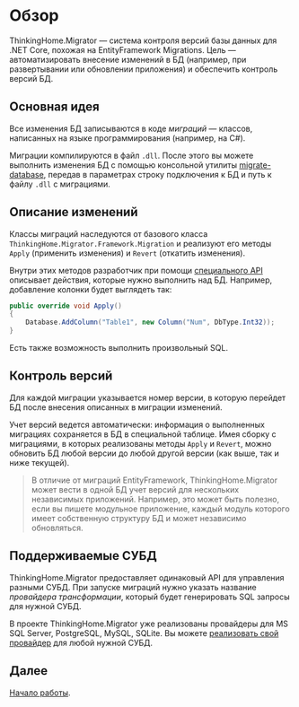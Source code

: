 # Обзор

ThinkingHome.Migrator —  система контроля версий базы данных для .NET Core, похожая на EntityFramework Migrations. Цель — автоматизировать внесение изменений в БД (например, при развертывании или обновлении приложения) и обеспечить контроль версий БД.

## Основная идея

Все изменения БД записываются в коде *миграций* — классов, написанных на языке программирования (например, на C#).

Миграции компилируются в файл `.dll`. После этого вы можете выполнить изменения БД с помощью консольной утилиты [migrate-database](https://www.nuget.org/packages/ThinkingHome.Migrator.CLI), передав в параметрах строку подключения к БД и путь к файлу `.dll` с миграциями. 

## Описание изменений

Классы миграций наследуются от базового класса `ThinkingHome.Migrator.Framework.Migration` и реализуют его методы `Apply` (применить изменения) и `Revert` (откатить изменения).

Внутри этих методов разработчик при помощи [специального API](writing-migrations.md) описывает действия, которые нужно выполнить над БД. Например, добавление колонки будет выглядеть так:

```c#
public override void Apply()
{
    Database.AddColumn("Table1", new Column("Num", DbType.Int32));
}
```

Есть также возможность выполнить произвольный SQL.

## Контроль версий

Для каждой миграции указывается номер версии, в которую перейдет БД после внесения описанных в миграции изменений.

Учет версий ведется автоматически: информация о выполненных миграциях сохраняется в БД в специальной таблице. Имея сборку с миграциями, в которых реализованы методы `Apply` и `Revert`, можно обновить БД любой версии до любой другой версии (как выше, так и ниже текущей).

> В отличие от миграций EntityFramework, ThinkingHome.Migrator может вести в одной БД учет версий для нескольких независимых приложений. Например, это может быть полезно, если вы пишете модульное приложение, каждый модуль которого имеет собственную структуру БД и может независимо обновляться.   

## Поддерживаемые СУБД

ThinkingHome.Migrator предоставляет одинаковый API для управления разными СУБД. При запуске миграций нужно указать название *провайдера трансформации*, который будет генерировать SQL запросы для нужной СУБД. 

В проекте ThinkingHome.Migrator уже реализованы провайдеры для MS SQL Server, PostgreSQL, MySQL, SQLite. Вы можете [реализовать свой провайдер](development.md) для любой нужной СУБД.

## Далее

[Начало работы](getting-started.md). 
